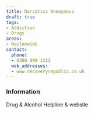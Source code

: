```yaml
---
title: Narcotics Anonymous
draft: true
tags:
- Addiction
- Drugs
areas:
- Naitonwide
contact:
  phone:
  - 0300 999 1212
  web_addresses:
  - www.recoveryrepublic.co.uk
---
```


### Information
Drug & Alcohol Helpline & website

